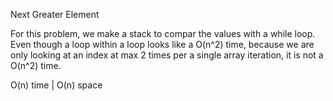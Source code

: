 Next Greater Element

For this problem, we make a stack to compar the values with a while loop. Even though a loop within a loop looks like a O(n^2) time, because we are only looking at an index at max 2 times per a single array iteration, it is not a O(n^2) time.

O(n) time | O(n) space